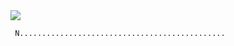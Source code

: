 <div class="container">
  <img src="https://github-readme-stats.vercel.app/api?username=aktwork&height=300" />
</div>

```
 N..............................................
```

